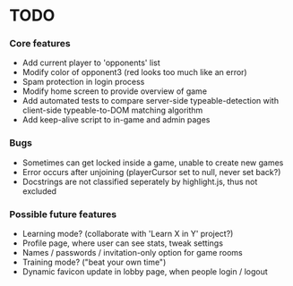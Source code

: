 # TODO

### Core features
* Add current player to 'opponents' list
* Modify color of opponent3 (red looks too much like an error)
* Spam protection in login process
* Modify home screen to provide overview of game
* Add automated tests to compare server-side typeable-detection with client-side typeable-to-DOM matching algorithm
* Add keep-alive script to in-game and admin pages

### Bugs
* Sometimes can get locked inside a game, unable to create new games
* Error occurs after unjoining (playerCursor set to null, never set back?)
* Docstrings are not classified seperately by highlight.js, thus not excluded

### Possible future features
* Learning mode? (collaborate with 'Learn X in Y' project?)
* Profile page, where user can see stats, tweak settings
* Names / passwords / invitation-only option for game rooms
* Training mode? ("beat your own time")
* Dynamic favicon update in lobby page, when people login / logout
